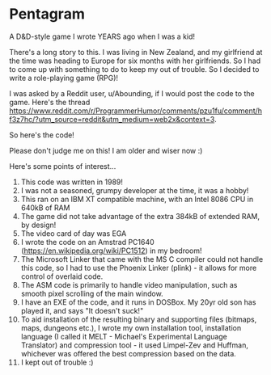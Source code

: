 # Pentagram
A D&amp;D-style game I wrote YEARS ago when I was a kid!

There's a long story to this. I was living in New Zealand, and my girlfriend at the time was heading to Europe for six months with her girlfriends. So I had to come up with something to do to keep my out of trouble. So I decided to write a role-playing game (RPG)! 

I was asked by a Reddit user, u/Abounding, if I would post the code to the game. Here's the thread https://www.reddit.com/r/ProgrammerHumor/comments/pzu1fu/comment/hf3z7hc/?utm_source=reddit&utm_medium=web2x&context=3.

So here's the code!

Please don't judge me on this! I am older and wiser now :)

Here's some points of interest...

1) This code was written in 1989!
2) I was not a seasoned, grumpy developer at the time, it was a hobby!
3) This ran on an IBM XT compatible machine, with an Intel 8086 CPU in 640kB of RAM
4) The game did not take advantage of the extra 384kB of extended RAM, by design!
5) The video card of day was EGA
6) I wrote the code on an Amstrad PC1640 (https://en.wikipedia.org/wiki/PC1512) in my bedroom!
7) The Microsoft Linker that came with the MS C compiler could not handle this code, so I had to use the Phoenix Linker (plink) - it allows for more control of overlaid code.
8) The ASM code is primarily to handle video manipulation, such as smooth pixel scrolling of the main window.
9) I have an EXE of the code, and it runs in DOSBox. My 20yr old son has played it, and says "It doesn't suck!"
10) To aid installation of the resulting binary and supporting files (bitmaps, maps, dungeons etc.), I wrote my own installation tool, installation language (I called it MELT - Michael's Experimental Language Translator) and compression tool - it used Limpel-Zev and Huffman, whichever was offered the best compression based on the data.
11) I kept out of trouble :) 
